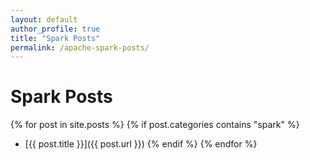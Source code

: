 ```yaml
---
layout: default
author_profile: true
title: "Spark Posts"
permalink: /apache-spark-posts/
---
```


# Spark Posts

{% for post in site.posts %}
{% if post.categories contains "spark" %}
- [{{ post.title }}]({{ post.url }})
{% endif %}
{% endfor %}
